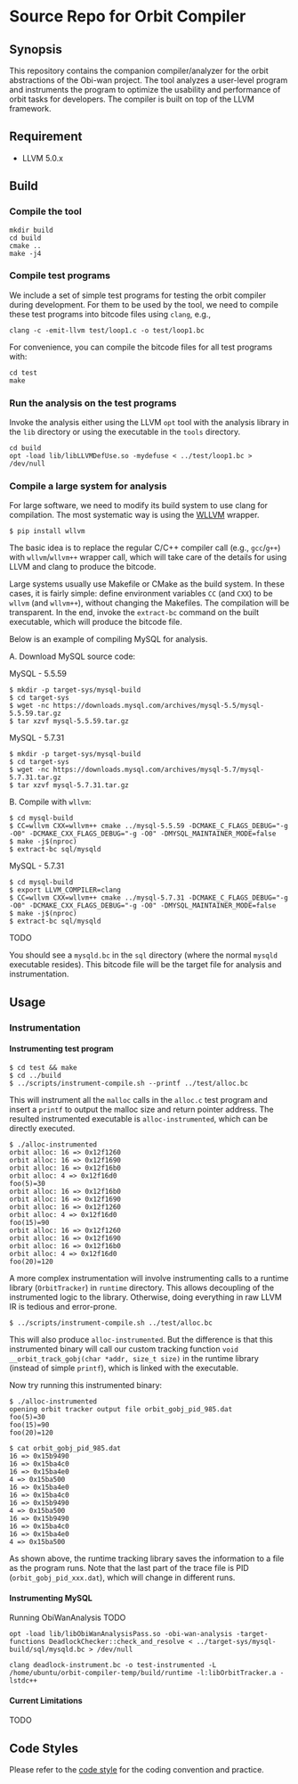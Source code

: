 # Source Repo for Orbit Compiler 

## Synopsis

This repository contains the companion compiler/analyzer for the orbit abstractions of 
the Obi-wan project. The tool analyzes a user-level program and instruments
the program to optimize the usability and performance of orbit tasks for developers.
The compiler is built on top of the LLVM framework.

## Requirement

* LLVM 5.0.x

## Build


### Compile the tool

```
mkdir build
cd build
cmake ..
make -j4
```

### Compile test programs

We include a set of simple test programs for testing the orbit compiler during 
development. For them to be used by the tool, we need to compile these test 
programs into bitcode files using `clang`, e.g.,

```
clang -c -emit-llvm test/loop1.c -o test/loop1.bc
```

For convenience, you can compile the bitcode files for all test programs with:
```
cd test
make
```

### Run the analysis on the test programs

Invoke the analysis either using the LLVM `opt` tool with the analysis library in 
the `lib` directory or using the executable in the `tools` directory.

```
cd build
opt -load lib/libLLVMDefUse.so -mydefuse < ../test/loop1.bc > /dev/null
```

### Compile a large system for analysis

For large software, we need to modify its build system to use clang for compilation.
The most systematic way is using the [WLLVM](https://github.com/travitch/whole-program-llvm) 
wrapper.

```
$ pip install wllvm
```

The basic idea is to replace the regular C/C++ compiler call (e.g., `gcc`/`g++`) 
with `wllvm`/`wllvm++` wrapper call, which will take care of the details for using
LLVM and clang to produce the bitcode.

Large systems usually use Makefile or CMake as the build system. In these cases,
it is fairly simple: define environment variables `CC` (and `CXX`) to be `wllvm` 
(and `wllvm++`), without changing the Makefiles. The compilation will be 
transparent. In the end, invoke the `extract-bc` command on the built
executable, which will produce the bitcode file.

Below is an example of compiling MySQL for analysis.

A. Download MySQL source code:

MySQL - 5.5.59

```
$ mkdir -p target-sys/mysql-build
$ cd target-sys
$ wget -nc https://downloads.mysql.com/archives/mysql-5.5/mysql-5.5.59.tar.gz
$ tar xzvf mysql-5.5.59.tar.gz
```

MySQL - 5.7.31

```
$ mkdir -p target-sys/mysql-build
$ cd target-sys
$ wget -nc https://downloads.mysql.com/archives/mysql-5.7/mysql-5.7.31.tar.gz
$ tar xzvf mysql-5.7.31.tar.gz
```


B. Compile with `wllvm`:

```
$ cd mysql-build
$ CC=wllvm CXX=wllvm++ cmake ../mysql-5.5.59 -DCMAKE_C_FLAGS_DEBUG="-g -O0" -DCMAKE_CXX_FLAGS_DEBUG="-g -O0" -DMYSQL_MAINTAINER_MODE=false
$ make -j$(nproc)
$ extract-bc sql/mysqld
```

MySQL - 5.7.31

```
$ cd mysql-build
$ export LLVM_COMPILER=clang
$ CC=wllvm CXX=wllvm++ cmake ../mysql-5.7.31 -DCMAKE_C_FLAGS_DEBUG="-g -O0" -DCMAKE_CXX_FLAGS_DEBUG="-g -O0" -DMYSQL_MAINTAINER_MODE=false
$ make -j$(nproc)
$ extract-bc sql/mysqld

```
TODO

You should see a `mysqld.bc` in the `sql` directory (where the normal `mysqld` 
executable resides). This bitcode file will be the target file for analysis 
and instrumentation.

## Usage

### Instrumentation

#### Instrumenting test program

```
$ cd test && make
$ cd ../build
$ ../scripts/instrument-compile.sh --printf ../test/alloc.bc
```

This will instrument all the `malloc` calls in the `alloc.c` test program
and insert a `printf` to output the malloc size and return pointer address.
The resulted instrumented executable is `alloc-instrumented`, which can be 
directly executed.

```
$ ./alloc-instrumented
orbit alloc: 16 => 0x12f1260
orbit alloc: 16 => 0x12f1690
orbit alloc: 16 => 0x12f16b0
orbit alloc: 4 => 0x12f16d0
foo(5)=30
orbit alloc: 16 => 0x12f16b0
orbit alloc: 16 => 0x12f1690
orbit alloc: 16 => 0x12f1260
orbit alloc: 4 => 0x12f16d0
foo(15)=90
orbit alloc: 16 => 0x12f1260
orbit alloc: 16 => 0x12f1690
orbit alloc: 16 => 0x12f16b0
orbit alloc: 4 => 0x12f16d0
foo(20)=120
```

A more complex instrumentation will involve instrumenting calls to a runtime 
library (`OrbitTracker`) in `runtime` directory. This allows decoupling of the
instrumented logic to the library. Otherwise, doing everything in raw LLVM 
IR is tedious and error-prone.

```
$ ../scripts/instrument-compile.sh ../test/alloc.bc
```

This will also produce `alloc-instrumented`. But the difference is that 
this instrumented binary will call our custom tracking function `void __orbit_track_gobj(char *addr, size_t size)`
in the runtime library (instead of simple `printf`), which is linked with the executable.

Now try running this instrumented binary:

```
$ ./alloc-instrumented
opening orbit tracker output file orbit_gobj_pid_985.dat
foo(5)=30
foo(15)=90
foo(20)=120

$ cat orbit_gobj_pid_985.dat
16 => 0x15b9490
16 => 0x15ba4c0
16 => 0x15ba4e0
4 => 0x15ba500
16 => 0x15ba4e0
16 => 0x15ba4c0
16 => 0x15b9490
4 => 0x15ba500
16 => 0x15b9490
16 => 0x15ba4c0
16 => 0x15ba4e0
4 => 0x15ba500
```

As shown above, the runtime tracking library saves the information to a file 
as the program runs. Note that the last part of the trace file is PID (`orbit_gobj_pid_xxx.dat`), 
which will change in different runs.


#### Instrumenting MySQL

Running ObiWanAnalysis
TODO

```
opt -load lib/libObiWanAnalysisPass.so -obi-wan-analysis -target-functions DeadlockChecker::check_and_resolve < ../target-sys/mysql-build/sql/mysqld.bc > /dev/null
```

```
clang deadlock-instrument.bc -o test-instrumented -L /home/ubuntu/orbit-compiler-temp/build/runtime -l:libOrbitTracker.a -lstdc++
```

#### Current Limitations
TODO

## Code Styles

Please refer to the [code style](codeStyle.md) for the coding convention and practice.
